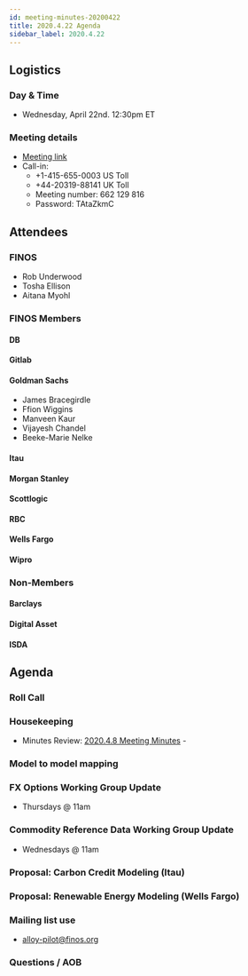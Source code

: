 ```yaml
---
id: meeting-minutes-20200422
title: 2020.4.22 Agenda
sidebar_label: 2020.4.22
---
```


## Logistics 
### Day & Time
* Wednesday, April 22nd. 12:30pm ET

### Meeting details

* [Meeting link](https://finos.webex.com/finos/j.php?MTID=m9faeb59f9167a188a0cde9a2209b9447)
* Call-in: 
    * +1-415-655-0003 US Toll
    * +44-20319-88141 UK Toll
    * Meeting number: 662 129 816
    * Password: TAtaZkmC

## Attendees 
### FINOS
* Rob Underwood
* Tosha Ellison
* Aitana Myohl

### FINOS Members

####  DB

#### Gitlab

#### Goldman Sachs
* James Bracegirdle
* Ffion Wiggins
* Manveen Kaur
* Vijayesh Chandel
* Beeke-Marie Nelke

#### Itau

#### Morgan Stanley

#### Scottlogic

#### RBC

#### Wells Fargo

#### Wipro


### Non-Members

#### Barclays

#### Digital Asset

#### ISDA


## Agenda

### Roll Call

### Housekeeping
* Minutes Review: [2020.4.8 Meeting Minutes](https://github.com/finos/alloy/blob/master/meeting-minutes/pilot-project-meeting-minutes/2020.4.8-pilot-project-minutes.md) -

### Model to model mapping

### FX Options  Working Group Update
* Thursdays @ 11am

### Commodity Reference Data Working Group Update
* Wednesdays @ 11am

### Proposal: Carbon Credit Modeling  (Itau)

### Proposal: Renewable Energy Modeling (Wells Fargo)

### Mailing list use
* alloy-pilot@finos.org

### Questions / AOB
